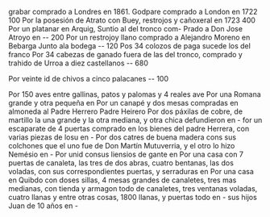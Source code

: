 grabar comprado a Londres en 1861.
Godpare comprado a London en 1722 100 Por la posesión de Atrato con Buey, restrojos y cañoxeral en 1723 400 Por un platanar en Arquig, Suntio al del tronco com-
Prado a Don Jose Atroyo en -- 200
Por un restrojoy llano comprado a Alejandro Moreno en Bebarga Junto ala bodega -- 120
Pos 34 colozos de paga sucede los del franco
Por 34 cabezas de ganado fuera de las del tronco,
comprado y trahido de Urroa a diez castellanos -- 680

Por veinte id de chivos a cinco palacanes -- 100

Por 150 aves entre gallinas, patos y palomas y 4 reales
ave
Por una Romana grande y otra pequeña en
Por un canapé y dos mesas compradas en almoneda al
Padre Herrero
Padre Heirero
Por dos páxilas de cobre, de martillo la una grande y la otra mediana, y otra chica defundieron en -
for un escaparate de 4 puertas comprado en los bienes del padre Herrera, con varias piezas de losu en -
Por dos catres de buena madera cons sus colchones que el uno fue de Don Martín Mutuverria, y el otro lo hizo Nemésio en -
Por unid consus liensios de gante en
Por una casa con 7 puertas de canaleta, las tres de
dos abras, cuatro bentanas, las dos voladas, con sus
correspondientes puertas, y serraduras en
Por una casa en Quibdo con doses sillas, 4 mesas grandes de canaletes, tres mas medianas, con tienda y armagon todo de canaletes, tres ventanas voladas, cuatro llanas y entre otras cosas, 1800
llanas, y puertas todo en -
sus hijos Juan de 10 años en -